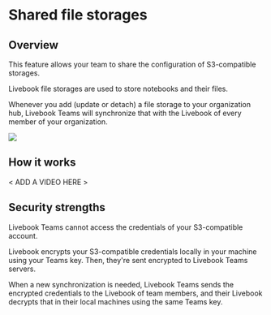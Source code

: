 # Shared file storages

## Overview

This feature allows your team to share the configuration of S3-compatible storages.

Livebook file storages are used to store notebooks and their files.

Whenever you add (update or detach) a file storage to your organization hub, Livebook Teams will synchronize that with the Livebook of every member of your organization.

![](assets/add_shared_file_storage.png)

## How it works

< ADD A VIDEO HERE >

## Security strengths

Livebook Teams cannot access the credentials of your S3-compatible account.

Livebook encrypts your S3-compatible credentials locally in your machine using your Teams key. Then, they're sent encrypted to Livebook Teams servers.

When a new synchronization is needed, Livebook Teams sends the encrypted credentials to the Livebook of team members, and their Livebook decrypts that in their local machines using the same Teams key.
